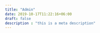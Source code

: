 ```yaml
---
title: "Admin"
date: 2019-10-17T11:22:16+06:00
draft: false
description : "this is a meta description"
---
```

